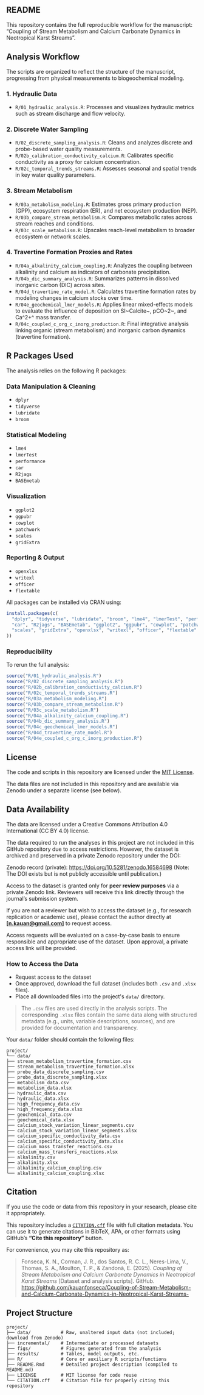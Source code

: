 ## README

This repository contains the full reproducible workflow for the manuscript: “Coupling of Stream Metabolism and Calcium Carbonate Dynamics in Neotropical Karst Streams”.

## Analysis Workflow

The scripts are organized to reflect the structure of the manuscript, progressing from physical measurements to biogeochemical modeling.

### 1. Hydraulic Data

-   `R/01_hydraulic_analysis.R`: Processes and visualizes hydraulic metrics such as stream discharge and flow velocity.

### 2. Discrete Water Sampling

-   `R/02_discrete_sampling_analysis.R`: Cleans and analyzes discrete and probe-based water quality measurements.
-   `R/02b_calibration_conductivity_calcium.R`: Calibrates specific conductivity as a proxy for calcium concentration.
-   `R/02c_temporal_trends_streams.R`: Assesses seasonal and spatial trends in key water quality parameters.

### 3. Stream Metabolism

-   `R/03a_metabolism_modeling.R`: Estimates gross primary production (GPP), ecosystem respiration (ER), and net ecosystem production (NEP).
-   `R/03b_compare_stream_metabolism.R`: Compares metabolic rates across stream reaches and conditions.
-   `R/03c_scale_metabolism.R`: Upscales reach-level metabolism to broader ecosystem or network scales.

### 4. Travertine Formation Proxies and Rates

-   `R/04a_alkalinity_calcium_coupling.R`: Analyzes the coupling between alkalinity and calcium as indicators of carbonate precipitation.
-   `R/04b_dic_summary_analysis.R`: Summarizes patterns in dissolved inorganic carbon (DIC) across sites.
-   `R/04d_travertine_rate_model.R`: Calculates travertine formation rates by modeling changes in calcium stocks over time.
-   `R/04e_geochemical_lmer_models.R`: Applies linear mixed-effects models to evaluate the influence of deposition on SI~Calcite~, pCO~2~, and Ca^2+^ mass transfer.
-   `R/04c_coupled_c_org_c_inorg_production.R`: Final integrative analysis linking organic (stream metabolism) and inorganic carbon dynamics (travertine formation).

## R Packages Used

The analysis relies on the following R packages:

### Data Manipulation & Cleaning

-   `dplyr`
-   `tidyverse`
-   `lubridate`
-   `broom`

### Statistical Modeling

-   `lme4`
-   `lmerTest`
-   `performance`
-   `car`
-   `R2jags`
-   `BASEmetab`

### Visualization

-   `ggplot2`
-   `ggpubr`
-   `cowplot`
-   `patchwork`
-   `scales`
-   `gridExtra`

### Reporting & Output

-   `openxlsx`
-   `writexl`
-   `officer`
-   `flextable`

All packages can be installed via CRAN using:

``` r
install.packages(c(
  "dplyr", "tidyverse", "lubridate", "broom", "lme4", "lmerTest", "performance",
  "car", "R2jags", "BASEmetab", "ggplot2", "ggpubr", "cowplot", "patchwork", 
  "scales", "gridExtra", "openxlsx", "writexl", "officer", "flextable"
))
```

### Reproducibility

To rerun the full analysis:

``` r
source("R/01_hydraulic_analysis.R")
source("R/02_discrete_sampling_analysis.R")
source("R/02b_calibration_conductivity_calcium.R")
source("R/02c_temporal_trends_streams.R")
source("R/03a_metabolism_modeling.R")
source("R/03b_compare_stream_metabolism.R")
source("R/03c_scale_metabolism.R")
source("R/04a_alkalinity_calcium_coupling.R")
source("R/04b_dic_summary_analysis.R")
source("R/04c_geochemical_lmer_models.R")
source("R/04d_travertine_rate_model.R")
source("R/04e_coupled_c_org_c_inorg_production.R")  
```

## License

The code and scripts in this repository are licensed under the [MIT License](LICENSE).

The data files are not included in this repository and are available via Zenodo under a separate license (see below).

## Data Availability

The data are licensed under a Creative Commons Attribution 4.0 International (CC BY 4.0) license.

The data required to run the analyses in this project are not included in this GitHub repository due to access restrictions. However, the dataset is archived and preserved in a private Zenodo repository under the DOI:

Zenodo record (private): https://doi.org/10.5281/zenodo.16584698
(Note: The DOI exists but is not publicly accessible until publication.)

Access to the dataset is granted only for **peer review purposes** via a private Zenodo link. Reviewers will receive this link directly through the journal’s submission system.

If you are not a reviewer but wish to access the dataset (e.g., for research replication or academic use), please contact the author directly at **[n.kauan@gmail.com]** to request access.

Access requests will be evaluated on a case-by-case basis to ensure responsible and appropriate use of the dataset. Upon approval, a private access link will be provided.

### How to Access the Data

- Request access to the dataset 
- Once approved, download the full dataset (includes both `.csv` and `.xlsx` files).
- Place all downloaded files into the project's `data/` directory.

> The `.csv` files are used directly in the analysis scripts. The corresponding `.xlsx` files contain the same data along with structured metadata (e.g., units, variable descriptions, sources), and are provided for documentation and transparency.

Your `data/` folder should contain the following files:

```         
project/
└── data/
├── stream_metabolism_travertine_formation.csv
├── stream_metabolism_travertine_formation.xlsx
├── probe_data_discrete_sampling.csv
├── probe_data_discrete_sampling.xlsx
├── metabolism_data.csv
├── metabolism_data.xlsx
├── hydraulic_data.csv
├── hydraulic_data.xlsx
├── high_frequency_data.csv
├── high_frequency_data.xlsx
├── geochemical_data.csv
├── geochemical_data.xlsx
├── calcium_stock_variation_linear_segments.csv
├── calcium_stock_variation_linear_segments.xlsx
├── calcium_specific_conductivity_data.csv
├── calcium_specific_conductivity_data.xlsx
├── calcium_mass_transfer_reactions.csv
├── calcium_mass_transfers_reactions.xlsx
├── alkalinity.csv
├── alkalinity.xlsx
├── alkalinity_calcium_coupling.csv
└── alkalinity_calcium_coupling.xlsx
```
## Citation

If you use the code or data from this repository in your research, please cite it appropriately.

This repository includes a [`CITATION.cff`](CITATION.cff) file with full citation metadata. You can use it to generate citations in BibTeX, APA, or other formats using GitHub’s **“Cite this repository”** button.

For convenience, you may cite this repository as:

> Fonseca, K. N., Corman, J. R., dos Santos, R. C. L., Neres-Lima, V., Thomas, S. A., Moulton, T. P., & Zandonà, E. (2025). *Coupling of Stream Metabolism and Calcium Carbonate Dynamics in Neotropical Karst Streams* [Dataset and analysis scripts]. GitHub. https://github.com/kauanfonseca/Coupling-of-Stream-Metabolism-and-Calcium-Carbonate-Dynamics-in-Neotropical-Karst-Streams-

## Project Structure

```         
project/
├── data/           # Raw, unaltered input data (not included; download from Zenodo)
├── incremental/    # Intermediate or processed datasets
├── figs/           # Figures generated from the analysis
├── results/        # Tables, model outputs, etc.
├── R/              # Core or auxiliary R scripts/functions
├── README.Rmd      # Detailed project description (compiled to README.md)
├── LICENSE         # MIT license for code reuse
└── CITATION.cff    # Citation file for properly citing this repository
```
